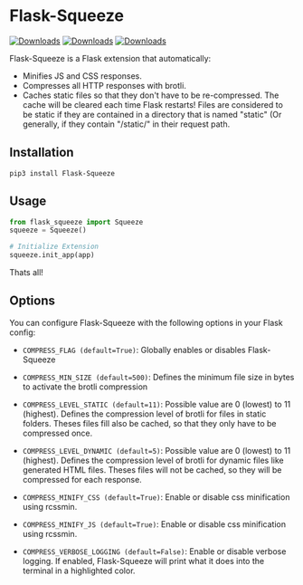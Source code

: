 # Flask-Squeeze

[![Downloads](https://pepy.tech/badge/flask-squeeze)](https://pepy.tech/project/flask-squeeze)
[![Downloads](https://pepy.tech/badge/flask-squeeze/month)](https://pepy.tech/project/flask-squeeze/month)
[![Downloads](https://pepy.tech/badge/flask-squeeze/week)](https://pepy.tech/project/flask-squeeze/week)

Flask-Squeeze is a Flask extension that automatically:
- Minifies JS and CSS responses.
- Compresses all HTTP responses with brotli.
- Caches static files so that they don't have to be re-compressed. The cache will be cleared each time Flask restarts! Files are considered to be static if they are contained in a directory that is named "static" (Or generally, if they contain "/static/" in their request path.

## Installation
```
pip3 install Flask-Squeeze
```

## Usage
```python
from flask_squeeze import Squeeze
squeeze = Squeeze()

# Initialize Extension
squeeze.init_app(app)
```

Thats all!

## Options
You can configure Flask-Squeeze with the following options in your Flask config:
- `COMPRESS_FLAG (default=True)`: Globally enables or disables Flask-Squeeze
- `COMPRESS_MIN_SIZE (default=500)`: Defines the minimum file size in bytes to activate the brotli compression
- `COMPRESS_LEVEL_STATIC (default=11)`: Possible value are 0 (lowest) to 11 (highest). Defines the compression level of brotli for files in static folders. Theses files fill also be cached, so that they only have to be compressed once.
- `COMPRESS_LEVEL_DYNAMIC (default=5)`: Possible value are 0 (lowest) to 11 (highest). Defines the compression level of brotli for dynamic files like generated HTML files. Theses files will not be cached, so they will be compressed for each response.
- `COMPRESS_MINIFY_CSS (default=True)`: Enable or disable css minification using rcssmin.
- `COMPRESS_MINIFY_JS (default=True)`: Enable or disable css minification using rcssmin.

- `COMPRESS_VERBOSE_LOGGING (default=False)`: Enable or disable verbose logging. If enabled, Flask-Squeeze will print what it does into the terminal in a highlighted color.
